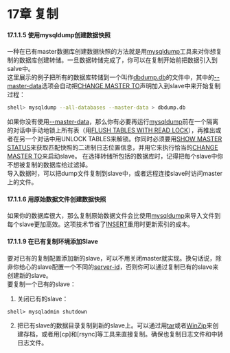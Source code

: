 # 17章 复制    


#### 17.1.1.5 使用mysqldump创建数据快照 
一种在已有master数据库创建数据快照的方法就是用[mysqldump]()工具来对你想复制的数据库创建转储。一旦数据转储完成了，你可以在复制开始前把数据引入到salve中。    
这里展示的例子把所有的数据库转储到一个叫作[dbdump.db]()的文件中，其中的[--master-data]()选项会自动把[CHANGE MASTER TO]()声明加入到slave中来开始复制过程：
```sh
shell> mysqldump --all-databases --master-data > dbdump.db
```
如果你没有使用[--master-data]()，那么你有必要再运行[mysqldump]()前在一个隔离的对话中手动地锁上所有表（用[FLUSH TABLES WITH READ LOCK]()），再推出或者在另一个对话中用UNLOCK TABLES来解锁。你同时必须要用[SHOW MASTER STATUS]()来获取匹配快照的二进制日志位置信息，并用它来执行恰当的[CHANGE MASTER TO]()来启动slave。 
在选择转储所包括的数据库时，记得把每个slave中你不想被复制的数据库给过滤掉。    
导入数据时，可以把dump文件复制到slave中，或者远程连接slave时访问master上的文件。  
#### 17.1.1.6 用原始数据文件创建数据快照 
如果你的数据库很大，那么复制原始数据文件会比使用[mysqldump]()来导入文件到每个slave更加高效。这项技术节省了[INSERT]()重用时更新索引的成本。 


#### 17.1.1.9 在已有复制环境添加Slave    
要对已有的复制配置添加新的slave，可以不用关闭master就实现。换句话说，除非你给心的slave配置一个不同的[server-id]()，否则你可以通过复制已有的slave来创建新的slave。    
要复制一个已有的slave：  
1. 关闭已有的slave：  
```shell
shell> mysqladmin shutdown
```
2. 把已有slave的数据目录复制到新的slave上。可以通过用[tar]()或者[WinZip]()来创建存档，或者用[cp]和[rsync]等工具来直接复制。确保也复制日志文件和中转日志文件。 
